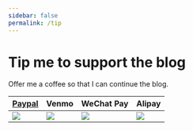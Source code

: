 ```yaml
---
sidebar: false
permalink: /tip
---
```


# Tip me to support the blog

Offer me a coffee so that I can continue the blog.

| [Paypal](https://paypal.me/tonyxu) | Venmo                   | WeChat Pay                   | Alipay                       |
| ---------------------------------- | --------------------------- | ---------------------------- | ---------------------------- |
| ![](/tip/paypal_barcode.jpg)       | ![](/tip/venmo_barcode.jpg) | ![](/tip/wechat_barcode.jpg) | ![](/tip/alipay_barcode.jpg) |
